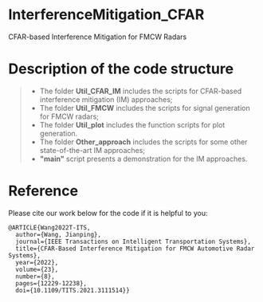 # InterferenceMitigation_CFAR
CFAR-based Interference Mitigation for FMCW Radars

# Description of the code structure
> - The folder **Util_CFAR_IM** includes the scripts for CFAR-based interference mitigation (IM) approaches;
> - The folder **Util_FMCW** includes the scripts for signal generation for FMCW radars;
> - The folder **Util_plot** includes the function scripts for plot generation.
> - The folder **Other_approach** includes the scripts for some other state-of-the-art IM approaches;
> - **"main"** script presents a demonstration for the IM approaches.


# Reference
Please cite our work below for the code if it is helpful to you:
```
@ARTICLE{Wang2022T-ITS,
  author={Wang, Jianping},
  journal={IEEE Transactions on Intelligent Transportation Systems}, 
  title={CFAR-Based Interference Mitigation for FMCW Automotive Radar Systems}, 
  year={2022},
  volume={23},
  number={8},
  pages={12229-12238},
  doi={10.1109/TITS.2021.3111514}}
```
